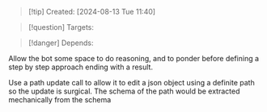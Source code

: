 
>[!tip] Created: [2024-08-13 Tue 11:40]

>[!question] Targets: 

>[!danger] Depends: 

Allow the bot some space to do reasoning, and to ponder before defining a step by step approach ending with a result.

Use a path update call to allow it to edit a json object using a definite path so the update is surgical.  The schema of the path would be extracted mechanically from the schema 